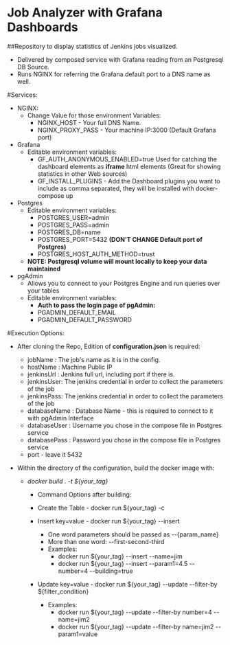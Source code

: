 # Job Analyzer with Grafana Dashboards

##Repository to display statistics of Jenkins jobs visualized.

 - Delivered by composed service with Grafana reading from an Postgresql DB Source.
 - Runs NGINX for referring the Grafana default port to a DNS name as well.



#Services:

 - NGINX:
    - Change Value for those environment Variables:
        - NGINX_HOST - Your full DNS Name.
        - NGINX_PROXY_PASS - Your machine IP:3000 (Default Grafana port)
 - Grafana
    - Editable environment variables:
        - GF_AUTH_ANONYMOUS_ENABLED=true Used for catching the dashboard elements as **iframe** html elements (Great for showing statistics in other Web sources)
        - GF_INSTALL_PLUGINS - Add the Dashboard plugins you want to include as comma separated, they will be installed with docker-compose up
 - Postgres
    - Editable environment variables:
        - POSTGRES_USER=admin
        - POSTGRES_PASS=admin
        - POSTGRES_DB=name
        - POSTGRES_PORT=5432 **(DON'T CHANGE Default port of Postgres)**
        - POSTGRES_HOST_AUTH_METHOD=trust
    - **NOTE: Postgresql volume will mount locally to keep your data maintained**
 - pgAdmin
    - Allows you to connect to your Postgres Engine and run queries over your tables
    - Editable environment variables:
        - **Auth to pass the login page of pgAdmin:**
        - PGADMIN_DEFAULT_EMAIL
        - PGADMIN_DEFAULT_PASSWORD


#Execution Options:

  - After cloning the Repo, Edition of **configuration.json** is required:
      - jobName : The job's name as it is in the config.
      - hostName : Machine Public IP
      - jenkinsUrl : Jenkins full url, including port if there is.
      - jenkinsUser: The jenkins credential in order to collect the parameters of the job
      - jenkinsPass: The jenkins credential in order to collect the parameters of the job
      - databaseName : Database Name  - this is required to connect to it with pgAdmin Interface
      - databaseUser : Username you chose in the compose file in Postgres service
      - databasePass : Password you chose in the compose file in Postgres service
      - port - leave it 5432
  
  - Within the directory of the configuration, build the docker image with:
      - _docker build . -t ${your_tag}_
        - Command Options after building:
        - Create the Table - docker run ${your_tag} -c
        - Insert key=value - docker run ${your_tag} --insert
            - One word parameters should be passed as --{param_name}
            - More than one word: --first-second-third
            - Examples:
              - docker run ${your_tag} --insert --name=jim
              - docker run ${your_tag} --insert --param1=4.5 --number=4 --building=true
              
        - Update key=value - docker run ${your_tag} --update --filter-by ${filter_condition} 
          - Examples:
            - docker run ${your_tag} --update --filter-by number=4 --name=jim2
            - docker run ${your_tag} --update --filter-by name=jim2 --param1=value



           
        
        
    
    